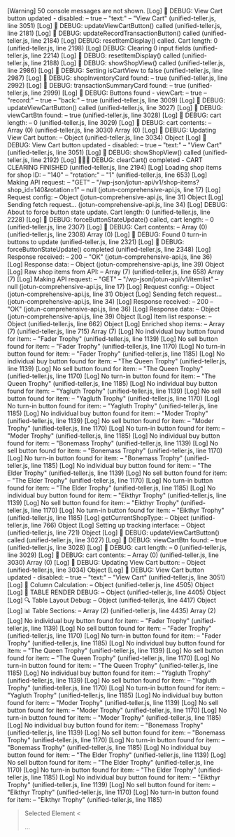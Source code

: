 [Warning] 50 console messages are not shown.
[Log] 🚨 DEBUG: View Cart button updated - disabled: – true – "text:" – "View Cart" (unified-teller.js, line 3051)
[Log] 🚨 DEBUG: updateViewCartButton() called (unified-teller.js, line 2181)
[Log] 🚨 DEBUG: updateRecordTransactionButton() called (unified-teller.js, line 2184)
[Log] DEBUG: resetItemDisplay() called. Cart length: 0 (unified-teller.js, line 2198)
[Log] DEBUG: Clearing 0 input fields (unified-teller.js, line 2214)
[Log] 🚨 DEBUG: resetItemDisplay() called (unified-teller.js, line 2188)
[Log] 🚨 DEBUG: showShopView() called (unified-teller.js, line 2986)
[Log] 🚨 DEBUG: Setting isCartView to false (unified-teller.js, line 2987)
[Log] 🚨 DEBUG: shopInventoryCard found: – true (unified-teller.js, line 2992)
[Log] 🚨 DEBUG: transactionSummaryCard found: – true (unified-teller.js, line 2999)
[Log] 🚨 DEBUG: Buttons found - viewCart: – true – "record:" – true – "back:" – true (unified-teller.js, line 3009)
[Log] 🚨 DEBUG: updateViewCartButton() called (unified-teller.js, line 3027)
[Log] 🚨 DEBUG: viewCartBtn found: – true (unified-teller.js, line 3028)
[Log] 🚨 DEBUG: cart length: – 0 (unified-teller.js, line 3029)
[Log] 🚨 DEBUG: cart contents: – Array (0) (unified-teller.js, line 3030)
Array (0)
[Log] 🚨 DEBUG: Updating View Cart button: – Object (unified-teller.js, line 3034)
Object
[Log] 🚨 DEBUG: View Cart button updated - disabled: – true – "text:" – "View Cart" (unified-teller.js, line 3051)
[Log] 🚨 DEBUG: showShopView() called (unified-teller.js, line 2192)
[Log] 🚨🚨🚨 DEBUG: clearCart() completed - CART CLEARING FINISHED (unified-teller.js, line 2194)
[Log] Loading shop items for shop ID: – "140" – "rotation:" – "1" (unified-teller.js, line 653)
[Log] Making API request: – "GET" – "/wp-json/jotun-api/v1/shop-items?shop_id=140&rotation=1" – null (jotun-comprehensive-api.js, line 17)
[Log] Request config: – Object (jotun-comprehensive-api.js, line 31)
Object
[Log] Sending fetch request... (jotun-comprehensive-api.js, line 34)
[Log] DEBUG: About to force button state update. Cart length: 0 (unified-teller.js, line 2228)
[Log] 🚨 DEBUG: forceButtonStateUpdate() called, cart length: – 0 (unified-teller.js, line 2307)
[Log] 🚨 DEBUG: Cart contents: – Array (0) (unified-teller.js, line 2308)
Array (0)
[Log] 🚨 DEBUG: Found 0 turn-in buttons to update (unified-teller.js, line 2321)
[Log] 🚨 DEBUG: forceButtonStateUpdate() completed (unified-teller.js, line 2348)
[Log] Response received: – 200 – "OK" (jotun-comprehensive-api.js, line 36)
[Log] Response data: – Object (jotun-comprehensive-api.js, line 39)
Object
[Log] Raw shop items from API: – Array (7) (unified-teller.js, line 658)
Array (7)
[Log] Making API request: – "GET" – "/wp-json/jotun-api/v1/itemlist" – null (jotun-comprehensive-api.js, line 17)
[Log] Request config: – Object (jotun-comprehensive-api.js, line 31)
Object
[Log] Sending fetch request... (jotun-comprehensive-api.js, line 34)
[Log] Response received: – 200 – "OK" (jotun-comprehensive-api.js, line 36)
[Log] Response data: – Object (jotun-comprehensive-api.js, line 39)
Object
[Log] Item list response: – Object (unified-teller.js, line 662)
Object
[Log] Enriched shop items: – Array (7) (unified-teller.js, line 715)
Array (7)
[Log] No individual buy button found for item: – "Fader Trophy" (unified-teller.js, line 1139)
[Log] No sell button found for item: – "Fader Trophy" (unified-teller.js, line 1170)
[Log] No turn-in button found for item: – "Fader Trophy" (unified-teller.js, line 1185)
[Log] No individual buy button found for item: – "The Queen Trophy" (unified-teller.js, line 1139)
[Log] No sell button found for item: – "The Queen Trophy" (unified-teller.js, line 1170)
[Log] No turn-in button found for item: – "The Queen Trophy" (unified-teller.js, line 1185)
[Log] No individual buy button found for item: – "Yagluth Trophy" (unified-teller.js, line 1139)
[Log] No sell button found for item: – "Yagluth Trophy" (unified-teller.js, line 1170)
[Log] No turn-in button found for item: – "Yagluth Trophy" (unified-teller.js, line 1185)
[Log] No individual buy button found for item: – "Moder Trophy" (unified-teller.js, line 1139)
[Log] No sell button found for item: – "Moder Trophy" (unified-teller.js, line 1170)
[Log] No turn-in button found for item: – "Moder Trophy" (unified-teller.js, line 1185)
[Log] No individual buy button found for item: – "Bonemass Trophy" (unified-teller.js, line 1139)
[Log] No sell button found for item: – "Bonemass Trophy" (unified-teller.js, line 1170)
[Log] No turn-in button found for item: – "Bonemass Trophy" (unified-teller.js, line 1185)
[Log] No individual buy button found for item: – "The Elder Trophy" (unified-teller.js, line 1139)
[Log] No sell button found for item: – "The Elder Trophy" (unified-teller.js, line 1170)
[Log] No turn-in button found for item: – "The Elder Trophy" (unified-teller.js, line 1185)
[Log] No individual buy button found for item: – "Eikthyr Trophy" (unified-teller.js, line 1139)
[Log] No sell button found for item: – "Eikthyr Trophy" (unified-teller.js, line 1170)
[Log] No turn-in button found for item: – "Eikthyr Trophy" (unified-teller.js, line 1185)
[Log] getCurrentShopType: – Object (unified-teller.js, line 766)
Object
[Log] Setting up tracking interface: – Object (unified-teller.js, line 721)
Object
[Log] 🚨 DEBUG: updateViewCartButton() called (unified-teller.js, line 3027)
[Log] 🚨 DEBUG: viewCartBtn found: – true (unified-teller.js, line 3028)
[Log] 🚨 DEBUG: cart length: – 0 (unified-teller.js, line 3029)
[Log] 🚨 DEBUG: cart contents: – Array (0) (unified-teller.js, line 3030)
Array (0)
[Log] 🚨 DEBUG: Updating View Cart button: – Object (unified-teller.js, line 3034)
Object
[Log] 🚨 DEBUG: View Cart button updated - disabled: – true – "text:" – "View Cart" (unified-teller.js, line 3051)
[Log] 📐 Column Calculation: – Object (unified-teller.js, line 4505)
Object
[Log] 🎯 TABLE RENDER DEBUG: – Object (unified-teller.js, line 4405)
Object
[Log] 🔍 Table Layout Debug: – Object (unified-teller.js, line 4417)
Object
[Log] 📊 Table Sections: – Array (2) (unified-teller.js, line 4435)
Array (2)
[Log] No individual buy button found for item: – "Fader Trophy" (unified-teller.js, line 1139)
[Log] No sell button found for item: – "Fader Trophy" (unified-teller.js, line 1170)
[Log] No turn-in button found for item: – "Fader Trophy" (unified-teller.js, line 1185)
[Log] No individual buy button found for item: – "The Queen Trophy" (unified-teller.js, line 1139)
[Log] No sell button found for item: – "The Queen Trophy" (unified-teller.js, line 1170)
[Log] No turn-in button found for item: – "The Queen Trophy" (unified-teller.js, line 1185)
[Log] No individual buy button found for item: – "Yagluth Trophy" (unified-teller.js, line 1139)
[Log] No sell button found for item: – "Yagluth Trophy" (unified-teller.js, line 1170)
[Log] No turn-in button found for item: – "Yagluth Trophy" (unified-teller.js, line 1185)
[Log] No individual buy button found for item: – "Moder Trophy" (unified-teller.js, line 1139)
[Log] No sell button found for item: – "Moder Trophy" (unified-teller.js, line 1170)
[Log] No turn-in button found for item: – "Moder Trophy" (unified-teller.js, line 1185)
[Log] No individual buy button found for item: – "Bonemass Trophy" (unified-teller.js, line 1139)
[Log] No sell button found for item: – "Bonemass Trophy" (unified-teller.js, line 1170)
[Log] No turn-in button found for item: – "Bonemass Trophy" (unified-teller.js, line 1185)
[Log] No individual buy button found for item: – "The Elder Trophy" (unified-teller.js, line 1139)
[Log] No sell button found for item: – "The Elder Trophy" (unified-teller.js, line 1170)
[Log] No turn-in button found for item: – "The Elder Trophy" (unified-teller.js, line 1185)
[Log] No individual buy button found for item: – "Eikthyr Trophy" (unified-teller.js, line 1139)
[Log] No sell button found for item: – "Eikthyr Trophy" (unified-teller.js, line 1170)
[Log] No turn-in button found for item: – "Eikthyr Trophy" (unified-teller.js, line 1185)
> Selected Element
< <div class="items-container multi-column" id="items-table-view" style="display: block;">…</div>